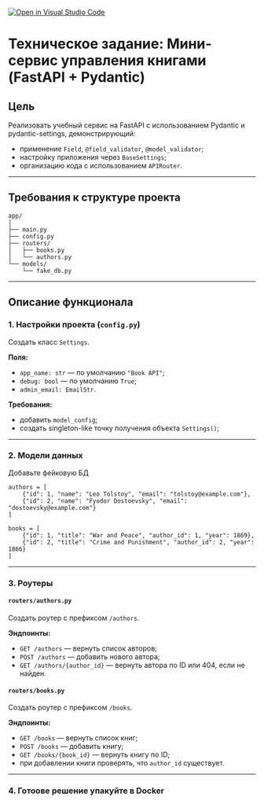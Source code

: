 [![Open in Visual Studio Code](https://classroom.github.com/assets/open-in-vscode-2e0aaae1b6195c2367325f4f02e2d04e9abb55f0b24a779b69b11b9e10269abc.svg)](https://classroom.github.com/online_ide?assignment_repo_id=21098230&assignment_repo_type=AssignmentRepo)
# Техническое задание: Мини-сервис управления книгами (FastAPI + Pydantic)

## Цель
Реализовать учебный сервис на FastAPI с использованием Pydantic и pydantic-settings, демонстрирующий:
- применение `Field`, `@field_validator`, `@model_validator`;
- настройку приложения через `BaseSettings`;
- организацию кода с использованием `APIRouter`.

---

## Требования к структуре проекта

```
app/
│
├── main.py
├── config.py
├── routers/
│   ├── books.py
│   └── authors.py
└── models/
    └── fake_db.py
```

---

## Описание функционала

### 1. Настройки проекта (`config.py`)

Создать класс `Settings`.

**Поля:**
- `app_name: str` — по умолчанию `"Book API"`;
- `debug: bool` — по умолчанию `True`;
- `admin_email: EmailStr`.

**Требования:**
- добавить `model_config`;
- создать singleton-like точку получения объекта `Settings()`;

---

### 2. Модели данных
Добавьте фейковую БД
```
authors = [
    {"id": 1, "name": "Leo Tolstoy", "email": "tolstoy@example.com"},
    {"id": 2, "name": "Fyodor Dostoevsky", "email": "dostoevsky@example.com"}
]

books = [
    {"id": 1, "title": "War and Peace", "author_id": 1, "year": 1869},
    {"id": 2, "title": "Crime and Punishment", "author_id": 2, "year": 1866}
]
```

---

### 3. Роутеры

#### `routers/authors.py`
Создать роутер с префиксом `/authors`.

**Эндпоинты:**
- `GET /authors` — вернуть список авторов;
- `POST /authors` — добавить нового автора;
- `GET /authors/{author_id}` — вернуть автора по ID или 404, если не найден.

#### `routers/books.py`
Создать роутер с префиксом `/books`.

**Эндпоинты:**
- `GET /books` — вернуть список книг;
- `POST /books` — добавить книгу;
- `GET /books/{book_id}` — вернуть книгу по ID;
- при добавлении книги проверять, что `author_id` существует.

---

### 4. Готоове решение упакуйте в Docker


